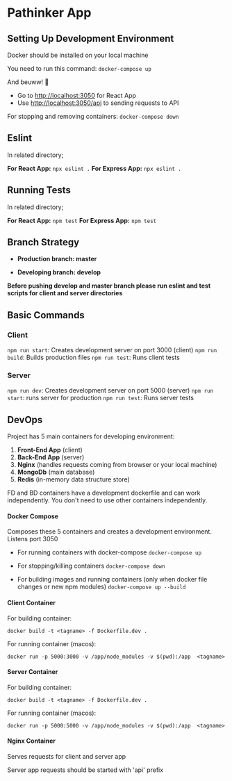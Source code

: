 # Pathinker App

## Setting Up Development Environment

Docker should be installed on your local machine

You need to run this command:
`docker-compose up`

And beuww! :tada:

- Go to [http://localhost:3050](http://localhost:3050) for React App
- Use [http://localhost:3050/api](http://localhost:3050/api) to sending requests to API

For stopping and removing containers:
`docker-compose down`

## Eslint

In related directory;

**For React App:** `npx eslint .` 
**For Express App:** `npx eslint .`

## Running Tests

In related directory;

**For React App:** `npm test` 
**For Express App:** `npm test`

## Branch Strategy

- **Production branch: master**

- **Developing branch: develop**

**Before pushing develop and master branch please run eslint and test scripts for client and server directories**

## Basic Commands

### Client

`npm run start`: Creates development server on port 3000 (client)
`npm run build`: Builds production files
`npm run test`: Runs client tests

### Server

`npm run dev`: Creates development server on port 5000 (server)
`npm run start`: runs server for production
`npm run test`: Runs server tests

## DevOps

Project has 5 main containers for developing environment:

1. **Front-End App** (client)
2. **Back-End App** (server)
3. **Nginx** (handles requests coming from browser or your local machine)
4. **MongoDb** (main database)
5. **Redis** (in-memory data structure store)

FD and BD containers have a development dockerfile and can work independently.
You don't need to use other containers independently.

#### Docker Compose

Composes these 5 containers and creates a development environment.
Listens port 3050

- For running containers with docker-compose
`docker-compose up`

- For stopping/killing containers
`docker-compose down`

- For building images and running containers (only when docker file changes or new npm modules)
`docker-compose up --build`

#### Client Container

For building container:

`docker build -t <tagname> -f Dockerfile.dev .`

For running container (macos):

`docker run -p 5000:3000 -v /app/node_modules -v $(pwd):/app  <tagname>`

#### Server Container

For building container:

`docker build -t <tagname> -f Dockerfile.dev .`

For running container (macos):

`docker run -p 5000:5000 -v /app/node_modules -v $(pwd):/app  <tagname>`

#### Nginx Container

Serves requests for client and server app

Server app requests should be started with 'api' prefix

